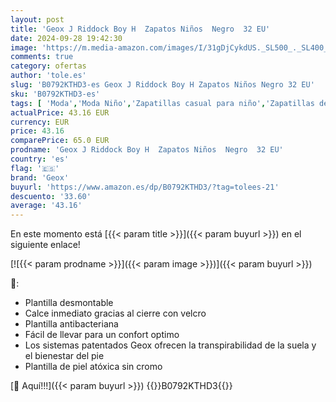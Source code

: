 ```yaml
---
layout: post
title: 'Geox J Riddock Boy H  Zapatos Niños  Negro  32 EU'
date: 2024-09-28 19:42:30
image: 'https://m.media-amazon.com/images/I/31gDjCykdUS._SL500_._SL400_.jpg'
comments: true
category: ofertas
author: 'tole.es'
slug: 'B0792KTHD3-es Geox J Riddock Boy H Zapatos Niños Negro 32 EU'
sku: 'B0792KTHD3-es'
tags: [ 'Moda','Moda Niño','Zapatillas casual para niño','Zapatillas deportivas y de moda para niños','Zapatos de niño','geox','zapatos','🇪🇸', ]
actualPrice: 43.16 EUR
currency: EUR
price: 43.16
comparePrice: 65.0 EUR
prodname: 'Geox J Riddock Boy H  Zapatos Niños  Negro  32 EU'
country: 'es'
flag: '🇪🇸'
brand: 'Geox'
buyurl: 'https://www.amazon.es/dp/B0792KTHD3/?tag=tolees-21'
descuento: '33.60'
average: '43.16'
---
```


En este momento está [{{< param title >}}]({{< param buyurl >}}) en el siguiente enlace!

[![{{< param prodname >}}]({{< param image >}})]({{< param buyurl >}})

🔎:

- Plantilla desmontable
- Calce inmediato gracias al cierre con velcro
- Plantilla antibacteriana
- Fácil de llevar para un confort optimo
- Los sistemas patentados Geox ofrecen la transpirabilidad de la suela y el bienestar del pie
- Plantilla de piel atóxica sin cromo

[🛒 Aquí!!!]({{< param buyurl >}})
{{<world>}}B0792KTHD3{{</world>}}
